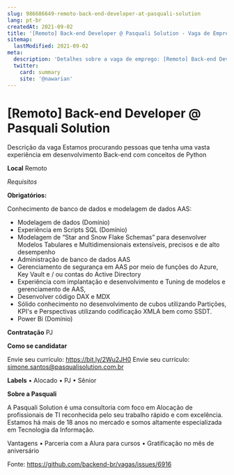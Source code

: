 ```yaml
---
slug: 986686649-remoto-back-end-developer-at-pasquali-solution
lang: pt-br
createdAt: 2021-09-02
title: '[Remoto] Back-end Developer @ Pasquali Solution - Vaga de Emprego'
sitemap:
  lastModified: 2021-09-02
meta:
  description: 'Detalhes sobre a vaga de emprego: [Remoto] Back-end Developer @ Pasquali Solution'
  twitter:
    card: summary
    site: '@nawarian'
---
```


# [Remoto] Back-end Developer @ Pasquali Solution

Descrição da vaga
Estamos procurando pessoas que tenha uma vasta experiência em desenvolvimento Back-end com conceitos de Python

**Local**
Remoto

_Requisitos_

**Obrigatórios:**

Conhecimento de banco de dados e modelagem de dados AAS:
 - Modelagem de dados (Domínio)
 - Experiência em Scripts SQL (Domínio)
 - Modelagem de “Star and Snow Flake Schemas” para desenvolver Modelos Tabulares e Multidimensionais extensíveis, precisos e de alto desempenho
 - Administração de banco de dados AAS
 - Gerenciamento de segurança em AAS por meio de funções do Azure, Key Vault e / ou contas do Active Directory
 - Experiência com implantação e desenvolvimento e Tuning de modelos e gerenciamento de AAS,
 - Desenvolver código DAX e MDX
 - Sólido conhecimento no desenvolvimento de cubos utilizando Partições, KPI's e Perspectivas utilizando codificação XMLA bem como SSDT.
 - Power Bi (Domínio)

**Contratação**
PJ

**Como se candidatar**

Envie seu currículo: https://bit.ly/2Wu2JH0
Envie seu currículo: simone.santos@pasqualisolution.com.br

**Labels**
• Alocado
• PJ
• Sênior

**Sobre a Pasquali**

A Pasquali Solution é uma consultoria com foco em Alocação de profissionais de TI reconhecida pelo seu trabalho rápido e com excelência.
Estamos há mais de 18 anos no mercado e somos altamente especializada em Tecnologia da Informação.

Vantagens
• Parceria com a Alura para cursos
• Gratificação no mês de aniversário






Fonte: https://github.com/backend-br/vagas/issues/6916